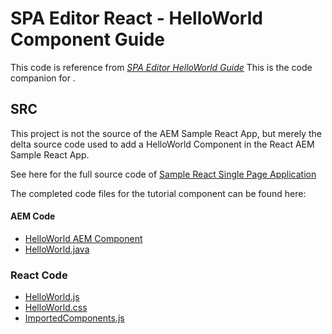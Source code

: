 # SPA Editor React - HelloWorld Component Guide

This code is reference from _[SPA Editor HelloWorld Guide](https://github.com/Adobe-Marketing-Cloud/aem-guides/tree/master/spa-helloworld-guide)_
This is the code companion for .

## SRC

This project is not the source of the AEM Sample React App, but merely the delta source code used to add a HelloWorld Component in the React AEM Sample React App.

See here for the full source code of [Sample React Single Page Application](https://github.com/pawan-mittal/aem-core/tree/feature/aem-spa-guide-part2/samplereactapp)

The completed code files for the tutorial component can be found here:

#### AEM Code

* [HelloWorld AEM Component](./src/content/helloworld)
* [HelloWorld.java](./src/bundles/commons/HelloWorld.java)

### React Code

* [HelloWorld.js](./src/react-app/components/HelloWorld.js)
* [HelloWorld.css](./src/react-app/components/HelloWorld.css)
* [ImportedComponents.js](./src/react-app/ImportComponents.js)
